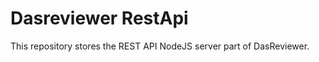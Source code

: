 Dasreviewer RestApi
===============

This repository stores the REST API NodeJS server part of DasReviewer.

